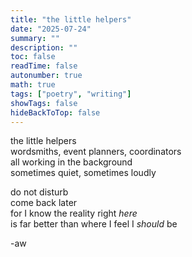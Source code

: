 ```yaml
---
title: "the little helpers"
date: "2025-07-24"
summary: ""
description: ""
toc: false
readTime: false
autonumber: true
math: true
tags: ["poetry", "writing"]
showTags: false
hideBackToTop: false
---
```


the little helpers  
wordsmiths, event planners, coordinators  
all working in the background  
sometimes quiet, sometimes loudly 
  
do not disturb  
come back later  
for I know the reality right *here*  
is far better than where I feel I *should* be  

-aw